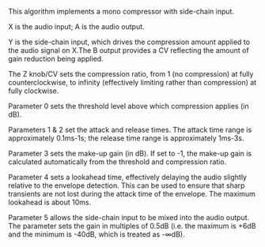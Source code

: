 
This algorithm implements a mono compressor with side-chain input.

X is the audio input; A is the audio output.

Y is the side-chain input, which drives the compression amount applied to the audio signal on X.The B output provides a
CV reflecting the amount of gain reduction being applied.

The Z knob/CV sets the compression ratio, from 1 (no compression) at fully counterclockwise, to infinity (effectively
limiting rather than compression) at fully clockwise.

Parameter 0 sets the threshold level above which compression applies (in dB).

Parameters 1 & 2 set the attack and release times. The attack time range is approximately 0.1ms-1s; the release time
range is approximately 1ms-3s.

Parameter 3 sets the make-up gain (in dB). If set to -1, the make-up gain is calculated automatically from the threshold
and compression ratio.

Parameter 4 sets a lookahead time, effectively delaying the audio slightly relative to the envelope detection. This can
be used to ensure that sharp transients are not lost during the attack time of the envelope. The maximum lookahead is
about 10ms.

Parameter 5 allows the side-chain input to be mixed into the audio output. The parameter sets the gain in multiples of
0.5dB (i.e. the maximum is +6dB and the minimum is -40dB, which is treated as -∞dB).
